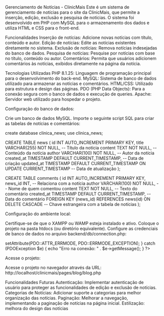 Gerenciamento de Notícias - ClinicMais
Este é um sistema de gerenciamento de notícias para o site da ClinicMais, que permite a inserção, edição, exclusão e pesquisa de notícias. O sistema foi desenvolvido em PHP com MySQL para o armazenamento dos dados e utiliza HTML e CSS para o front-end.

Funcionalidades
Inserção de notícias: Adicione novas notícias com título, conteúdo e autor.
Edição de notícias: Edite as notícias existentes diretamente no sistema.
Exclusão de notícias: Remova notícias indesejadas do banco de dados.
Pesquisa de notícias: Pesquise por notícias com base no título, conteúdo ou autor.
Comentários: Permita que usuários adicionem comentários às notícias, exibidos diretamente na página da notícia.

Tecnologias Utilizadas
PHP 8.1.25: Linguagem de programação principal para o desenvolvimento do back-end.
MySQL: Sistema de banco de dados utilizado para armazenar as notícias e comentários.
HTML/CSS: Utilizado para estrutura e design das páginas.
PDO (PHP Data Objects): Para a conexão segura com o banco de dados e execução de queries.
Apache: Servidor web utilizado para hospedar o projeto.

Configuração do banco de dados:

Crie um banco de dados MySQL.
Importe o seguinte script SQL para criar as tabelas de notícias e comentários:

create database clinica_news;
use clinica_news;

CREATE TABLE news (
    id INT AUTO_INCREMENT PRIMARY KEY,
    title VARCHAR(255) NOT NULL,          -- Título da notícia
    content TEXT NOT NULL,                -- Conteúdo da notícia
    author VARCHAR(100) NOT NULL,         -- Autor da notícia
    created_at TIMESTAMP DEFAULT CURRENT_TIMESTAMP, -- Data de criação
    updated_at TIMESTAMP DEFAULT CURRENT_TIMESTAMP ON UPDATE CURRENT_TIMESTAMP -- Data de atualização
);

CREATE TABLE comments (
    id INT AUTO_INCREMENT PRIMARY KEY,
    news_id INT,                           -- Relaciona com a notícia
    author VARCHAR(100) NOT NULL,          -- Nome de quem comentou
    content TEXT NOT NULL,                 -- Texto do comentário
    created_at TIMESTAMP DEFAULT CURRENT_TIMESTAMP, -- Data do comentário
    FOREIGN KEY (news_id) REFERENCES news(id) ON DELETE CASCADE -- Chave estrangeira com a tabela de notícias
);

Configuração do ambiente local:

Certifique-se de que o XAMPP ou WAMP esteja instalado e ativo.
Coloque o projeto na pasta htdocs (ou diretório equivalente).
Configure as credenciais de banco de dados no arquivo backend/db/connection.php:
<?php
$host = 'localhost';
$db   = 'clinicmais';  // Nome do banco de dados
$user = 'root';        // Usuário do MySQL
$pass = '';            // Senha do MySQL (deixe vazio se não houver senha)

try {
    $pdo = new PDO("mysql:host=$host;dbname=$db", $user, $pass);
    $pdo->setAttribute(PDO::ATTR_ERRMODE, PDO::ERRMODE_EXCEPTION);
} catch (PDOException $e) {
    echo "Erro na conexão: " . $e->getMessage();
}
?>
Acesse o projeto:

Acesse o projeto no navegador através da URL: http://localhost/clinicmais/pages/blog/blog.php

Funcionalidades Futuras
Autenticação: Implementar autenticação de usuário para proteger as funcionalidades de edição e exclusão de notícias.
Categorias de Notícias: Adicionar suporte a categorias para melhor organização das notícias.
Paginação: Melhorar a navegação, implementando a paginação de notícias na página inicial.
Estilização: melhora do design das notícias